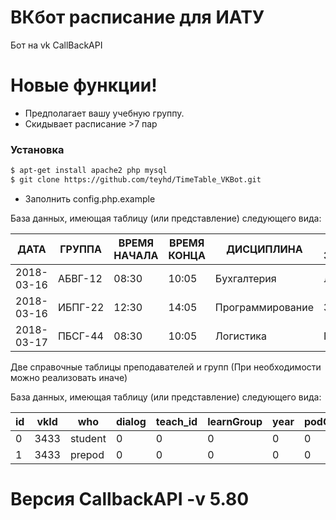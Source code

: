 # ВКбот расписание для ИАТУ

Бот на vk CallBackAPI

# Новые функции!

  - Предполагает вашу учебную группу.
  - Скидывает расписание >7 пар

### Установка

```sh
$ apt-get install apache2 php mysql
$ git clone https://github.com/teyhd/TimeTable_VKBot.git
```
- Заполнить config.php.example

База данных, имеющая таблицу (или представление) следующего вида:

| ДАТА | ГРУППА | ВРЕМЯ НАЧАЛА | ВРЕМЯ КОНЦА	| ДИСЦИПЛИНА |	ТИП ЗАНЯТИЯ|	ПРЕПОДАВАТЕЛЬ |	АУДИТОРИЯ | 
| ------  | ------  | ------  | ------  | ------  | ------  | ------  | ------  |
|2018-03-16 |	АБВГ-12 |	08:30 |	10:05 |	Бухгалтерия |	Лекция |	Иванов И.И. |	310 |
2018-03-16 |	ИБПГ-22 |	12:30 |	 14:05 |	Программирование |	Зачет |	Пупкин В.И. |	404 |
2018-03-17 |	ПБСГ-44	|08:30|	10:05|	Логистика|	Практика|	Петров П.П.|	317|

Две справочные таблицы преподавателей и групп (При необходимости можно реализовать иначе)

База данных, имеющая таблицу (или представление) следующего вида:

| id | vkId | who | dialog | teach_id | learnGroup | year | podGroup |
| ------  | ------  | ------  | ------  | ------  | ------  | ------  | ------  |
| 0 | 3433 | student | 0 | 0 | 0 | 0 | 0 |
| 1 | 3433 | prepod | 0 | 0 | 0 | 0 | 0 |

# Версия CallbackAPI -v 5.80